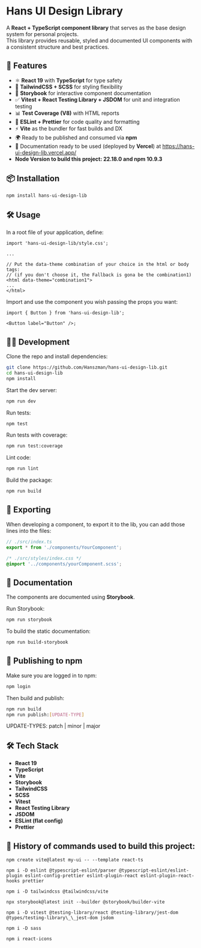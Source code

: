 # Hans UI Design Library

A **React + TypeScript component library** that serves as the base design system for personal projects.  
This library provides reusable, styled and documented UI components with a consistent structure and best practices.

## 🚀 Features

- ⚛️ **React 19** with **TypeScript** for type safety
- 🎨 **TailwindCSS + SCSS** for styling flexibility
- 📖 **Storybook** for interactive component documentation
- ✅ **Vitest + React Testing Library + JSDOM** for unit and integration testing
- 📊 **Test Coverage (V8)** with HTML reports
- 🧹 **ESLint + Prettier** for code quality and formatting
- ⚡ **Vite** as the bundler for fast builds and DX
- 🌍 Ready to be published and consumed via **npm**
- 📖 Documentation ready to be used (deployed by **Vercel**) at https://hans-ui-design-lib.vercel.app/
- **Node Version to build this project: 22.18.0 and npm 10.9.3**

## 📦 Installation

```bash
npm install hans-ui-design-lib
```

## 🛠️ Usage

In a root file of your application, define:

```tsx
import 'hans-ui-design-lib/style.css';

...

// Put the data-theme combination of your choice in the html or body tags:
// (if you don't choose it, the Fallback is gona be the combination1)
<html data-theme="combination1">
...
</html>
```

Import and use the component you wish passing the props you want:

```tsx
import { Button } from 'hans-ui-design-lib';

<Button label="Button" />;
```

## 🧑‍💻 Development

Clone the repo and install dependencies:

```bash
git clone https://github.com/Hanszman/hans-ui-design-lib.git
cd hans-ui-design-lib
npm install
```

Start the dev server:

```bash
npm run dev
```

Run tests:

```bash
npm test
```

Run tests with coverage:

```bash
npm run test:coverage
```

Lint code:

```bash
npm run lint
```

Build the package:

```bash
npm run build
```

## 🚢 Exporting

When developing a component, to export it to the lib, you can add those lines into the files:

```ts
// ./src/index.ts
export * from './components/YourComponent';
```

```css
/* ./src/styles/index.css */
@import '../components/yourComponent.scss';
```

## 📖 Documentation

The components are documented using **Storybook**.

Run Storybook:

```bash
npm run storybook
```

To build the static documentation:

```bash
npm run build-storybook
```

## 🚢 Publishing to npm

Make sure you are logged in to npm:

```bash
npm login
```

Then build and publish:

```bash
npm run build
npm run publish:[UPDATE-TYPE]
```

UPDATE-TYPES: patch | minor | major

## 🛠️ Tech Stack

- **React 19**
- **TypeScript**
- **Vite**
- **Storybook**
- **TailwindCSS**
- **SCSS**
- **Vitest**
- **React Testing Library**
- **JSDOM**
- **ESLint (flat config)**
- **Prettier**

## 📜 History of commands used to build this project:

```
npm create vite@latest my-ui -- --template react-ts

npm i -D eslint @typescript-eslint/parser @typescript-eslint/eslint-plugin eslint-config-prettier eslint-plugin-react eslint-plugin-react-hooks prettier

npm i -D tailwindcss @tailwindcss/vite

npx storybook@latest init --builder @storybook/builder-vite

npm i -D vitest @testing-library/react @testing-library/jest-dom @types/testing-library\_\_jest-dom jsdom

npm i -D sass

npm i react-icons
```
